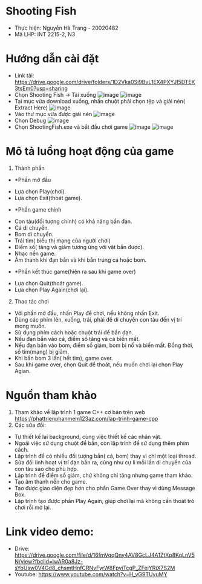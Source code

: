# Shooting Fish
- Thực hiện: Nguyễn Hà Trang - 20020482
- Mã LHP: INT 2215-2, N3

# Hướng dẫn cài đặt
- Link tải: https://drive.google.com/drive/folders/1D2Vka0Si9BvL1EX4PXYJI5DTEK3tsEm0?usp=sharing
- Chọn Shooting Fish -> Tải xuống
![image](https://user-images.githubusercontent.com/79615121/116037181-eeb15580-a691-11eb-9f96-53a0aad1ba76.png)
![image](https://user-images.githubusercontent.com/79615121/116037295-14d6f580-a692-11eb-9fa0-765c5faa83c6.png)
- Tại mục vừa download xuống, nhấn chuột phải chọn tệp và giải nén( Extract Here)
![image](https://user-images.githubusercontent.com/79615121/116037742-b65e4700-a692-11eb-8bdd-5bbe50291aff.png)
- Vào thư mục vừa được giải nén
![image](https://user-images.githubusercontent.com/79615121/116037890-eb6a9980-a692-11eb-8da9-7dedffc8e17f.png)
- Chọn Debug
![image](https://user-images.githubusercontent.com/79615121/116038001-1359fd00-a693-11eb-8334-82ca967969aa.png)
- Chọn ShootingFish.exe và bắt đầu chơi game
![image](https://user-images.githubusercontent.com/79615121/116038089-308ecb80-a693-11eb-8bf4-02a900cdefeb.png)
![image](https://user-images.githubusercontent.com/79615121/116038157-469c8c00-a693-11eb-9b5d-5d42aaae5165.png)

# Mô tả luồng hoạt động của game
1. Thành phần
* *Phần mở đầu
- Lựa chọn Play(chơi).
- Lựa chọn Exit(thoát game).
* *Phần game chính
- Con tàu(đối tượng chính) có khả năng bắn đạn.
- Cá di chuyển.
- Bom di chuyển.
- Trái tim( biểu thị mạng của người chơi)
- Điểm số( tăng và giảm tương ứng với vật bắn được).
- Nhạc nền game.
- Âm thanh khi đạn bắn và khi bắn trúng cá hoặc bom.
* *Phần kết thúc game(hiện ra sau khi game over)
- Lựa chọn Quit(thoát game).
- Lựa chọn Play Again(chơi lại). 
2. Thao tác chơi
- Với phần mở đầu, nhấn Play để chơi, nếu không nhấn Exit.
- Dùng các phím lên, xuống, trái, phải để di chuyển con tàu đến vị trí mong muốn.
- Sử dụng phím cách hoặc chuột trái để bắn đạn.
- Nếu đạn bắn vào cá, điểm số tăng và cá biến mất.
- Nếu đạn bắn vào bom, điểm số giảm, bom bị nổ và biến mất. Đồng thời, số tim(mạng) bị giảm.
- Khi bắn bom 3 lần( hết tim), game over.
- Sau khi game over, chọn Quit để thoát, nếu muốn chơi lại chọn Play Agian.

# Nguồn tham khảo
1. Tham khảo về lập trình 1 game C++ cơ bản trên web https://phattrienphanmem123az.com/lap-trinh-game-cpp
2. Các sửa đổi:
 - Tự thiết kế lại background, cùng việc thiết kế các nhân vật.
 - Ngoài việc sử dụng chuột để bắn, còn lập trình để sử dụng thêm phím cách.
 - Lập trình để có nhiều đối tượng bắn( cá, bom) thay vì chỉ một loại thread.
 - Sửa đổi linh hoạt vị trí đạn bắn ra, cũng như cự li mỗi lần di chuyển của con tàu sao cho phù hợp.
 - Lập trình để điểm số giảm, chứ không chỉ tăng nhưng game tham khảo.
 - Tạo âm thanh nền cho game.
 - Tạo được giao diện đẹp hơn cho phần Game Over thay vì  dùng Message Box.
 - Lập trình tạo được phần Play Again, giúp chơi lại mà không cần thoát trò chơi rồi mở lại.

# Link video demo:
- Drive: https://drive.google.com/file/d/16fmVqqQny4AV8GcLJ4A1ZtXp8KqLnV5N/view?fbclid=IwAR0a8Jz-sYoUsw0V4Gd8_chsmtHnfCRNvFyrW8FpyiTcgP_ZFejYRjX7S2M
- Youtube: https://www.youtube.com/watch?v=H_vG9TUyuMY
